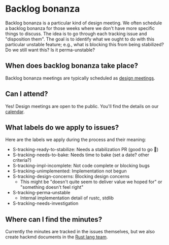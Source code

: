 # Backlog bonanza

Backlog bonanza is a particular kind of design meeting. We often schedule a backlog bonanza for those weeks where we don't have more specific things to discuss. The idea is to go through each tracking issue and "disposition them". The goal is to identify what we ought to do with this particular unstable feature; e.g., what is blocking this from being stabilized? Do we still want this? Is it perma-unstable?

## When does backlog bonanza take place?

Backlog bonanza meetings are typically scheduled as [design meetings](./design.md).

## Can I attend?

Yes! Design meetings are open to the public. You'll find the details on our [calendar](./calendar.md).

## What labels do we apply to issues?

Here are the labels we apply during the process and their meaning:

* S-tracking-ready-to-stabilize: Needs a stabilization PR (good to go :train:)
* S-tracking-needs-to-bake: Needs time to bake (set a date? other criteria?)
* S-tracking-impl-incomplete: Not code complete or blocking bugs
* S-tracking-unimplemented: Implementation not begun
* S-tracking-design-concerns: Blocking design concerns
    * This might be "doesn't quite seem to deliver value we hoped for" or "something doesn't feel right"
* S-tracking-perma-unstable
    * Internal implementation detail of rustc, stdlib
* S-tracking-needs-investigation

## Where can I find the minutes?

Currently the minutes are tracked in the issues themselves, but we also create hackmd documents in the [Rust lang team](https://hackmd.io/team/rust-lang-team?nav=overview).